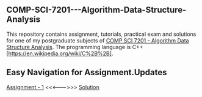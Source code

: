 ## COMP-SCI-7201---Algorithm-Data-Structure-Analysis
This repository contains assignment, tutorials, practical exam and solutions for one of my postgraduate subjects of [COMP SCI 7201 - Algorithm Data Structure Analysis](https://www.adelaide.edu.au/course-outlines/106387/1/sem-1/). The programming language is C++[https://en.wikipedia.org/wiki/C%2B%2B]. 

## Easy Navigation for Assignment.Updates 
[Assignment - 1](https://github.com/Vanditg/COMP-SCI-7201---Algorithm-Data-Structure-Analysis/tree/master/Assignment/Assignment%20-%201/Problem) <<<--->>> [Solution](https://github.com/Vanditg/COMP-SCI-7201---Algorithm-Data-Structure-Analysis/tree/master/Assignment/Assignment%20-%201/Solution)  
  
